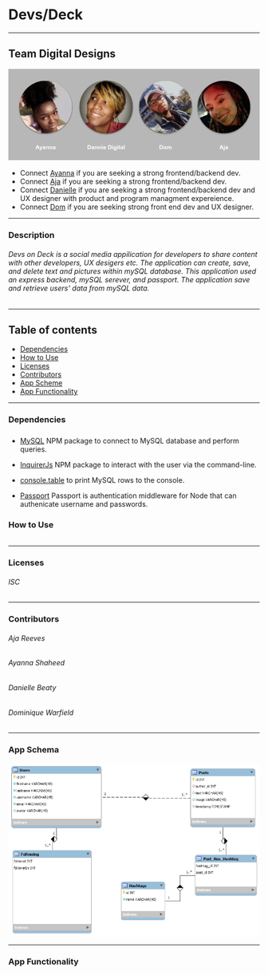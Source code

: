 # Devs/Deck
---
## Team Digital Designs
![teamDigtialDesigns](public/assets/team.png?size=250)<br/>

* Connect [Ayanna](ayanna.shaheed@gmail.com) if you are seeking a strong frontend/backend dev.
* Connect [Aja](anreeves83@gmail.com) if you are seeking  a strong frontend/backend dev.
* Connect [Danielle](DanielleRBeaty@gmail.com) if you are seeking a strong frontend/backend dev and UX designer with product and program managment expereience. 
* Connect [Dom](domiwar.it@gmail.com) if you are seeking strong front end dev and UX designer.


----
### Description
###### Devs on Deck is a social media appilication for developers to share content with other developers, UX desigers etc. The application can create, save, and delete text and pictures within mySQL database. This application used an express backend, mySQL serever, and passport. The application save and retrieve users' data from mySQL data. 

---
## Table of contents
* [Dependencies](#Dependencies)
* [How to Use](#how-to-Use)
* [Licenses](#Licenses)
* [Contributors](#Contributors)
* [App Scheme](#App-Fuctionality)
* [App Functionality](#App-Fuctionality)

---

### Dependencies
##### 

* [MySQL](https://www.npmjs.com/package/mysql) NPM package to connect to MySQL database and perform queries.

* [InquirerJs](https://www.npmjs.com/package/inquirer/v/0.2.3) NPM package to interact with the user via the command-line.

* [console.table](https://www.npmjs.com/package/console.table) to print MySQL rows to the console.

* [Passport](http://www.passportjs.org/docs/) Passport is authentication middleware for Node that can authenicate username and passwords. 

### How to Use
###### 
---
### Licenses
###### ISC
---
### Contributors
###### Aja Reeves
###### Ayanna Shaheed 
###### Danielle Beaty
###### Dominique Warfield 
---
### App Schema
![](public/assets/database.png)

---
### App Functionality